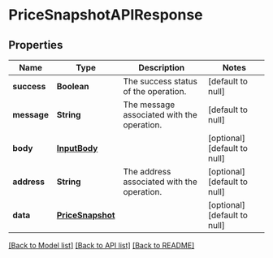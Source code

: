 # PriceSnapshotAPIResponse
## Properties

| Name | Type | Description | Notes |
|------------ | ------------- | ------------- | -------------|
| **success** | **Boolean** | The success status of the operation. | [default to null] |
| **message** | **String** | The message associated with the operation. | [default to null] |
| **body** | [**InputBody**](InputBody.md) |  | [optional] [default to null] |
| **address** | **String** | The address associated with the operation. | [optional] [default to null] |
| **data** | [**PriceSnapshot**](PriceSnapshot.md) |  | [optional] [default to null] |

[[Back to Model list]](../README.md#documentation-for-models) [[Back to API list]](../README.md#documentation-for-api-endpoints) [[Back to README]](../README.md)


